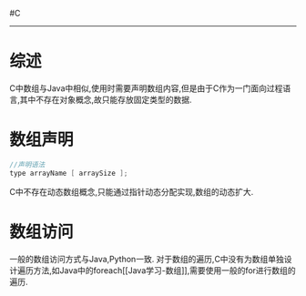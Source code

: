 #C 

---

# 综述
C中数组与Java中相似,使用时需要声明数组内容,但是由于C作为一门面向过程语言,其中不存在对象概念,故只能存放固定类型的数据.

# 数组声明
```C
//声明语法
type arrayName [ arraySize ];
```

C中不存在动态数组概念,只能通过指针动态分配实现,数组的动态扩大.

# 数组访问
一般的数组访问方式与Java,Python一致.
对于数组的遍历,C中没有为数组单独设计遍历方法,如Java中的foreach[[Java学习-数组]],需要使用一般的for进行数组的遍历.
